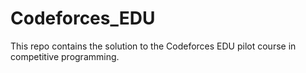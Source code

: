 # Codeforces_EDU
This repo contains the solution to the Codeforces EDU pilot course in competitive programming. 
